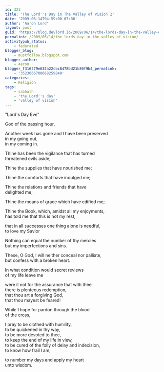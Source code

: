 ```yaml
---
id: 323
title: 'The Lord''s Day in The Valley of Vision 2'
date: '2009-06-14T04:59:00-07:00'
author: 'Aaron Lord'
layout: post
guid: 'https://blog.devlord.io/2009/06/14/the-lords-day-in-the-valley-of-vision/'
permalink: /2009/06/14/the-lords-day-in-the-valley-of-vision/
activitypub_status:
    - federated
blogger_blog:
    - mustfollow.blogspot.com
blogger_author:
    - Aaron
blogger_f316279e632a22cbc8478bd21b80f9b4_permalink:
    - '3523066700668259840'
categories:
    - Religion
tags:
    - sabbath
    - 'the Lord''s day'
    - 'valley of vision'
---
```


<!--.hangingindent { padding-left:1cm;text-indent: -1cm; }-->"Lord's Day Eve"  
  
God of the passing hour,  

Another week has gone and I have been preserved  
in my going out,  
in my coming in.

Thine has been the vigilance that has turned  
threatened evils aside;

Thine the supplies that have nourished me;

Thine the comforts that have indulged me;  

Thine the relations and friends that have  
delighted me;

Thine the means of grace which have edified me;  

Thine the Book, which, amidst all my enjoyments,  
has told me that this is not my rest,  

that in all successes one thing alone is needful,  
to love my Savior

Nothing can equal the number of thy mercies  
but my imperfections and sins.

These, O God, I will neither conceal nor palliate,  
but confess with a broken heart.

In what condition would secret reviews  
of my life leave me  

were it not for the assurance that with thee  
there is plenteous redemption,  
that thou art a forgiving God,  
that thou mayest be feared!

While I hope for pardon through the blood  
of the cross,  

I pray to be clothed with humility,  
to be quickened in thy way,  
to be more devoted to thee,  
to keep the end of my life in view,  
to be cured of the folly of delay and indecision,  
to know how frail I am,  

to number my days and apply my heart  
unto wisdom.